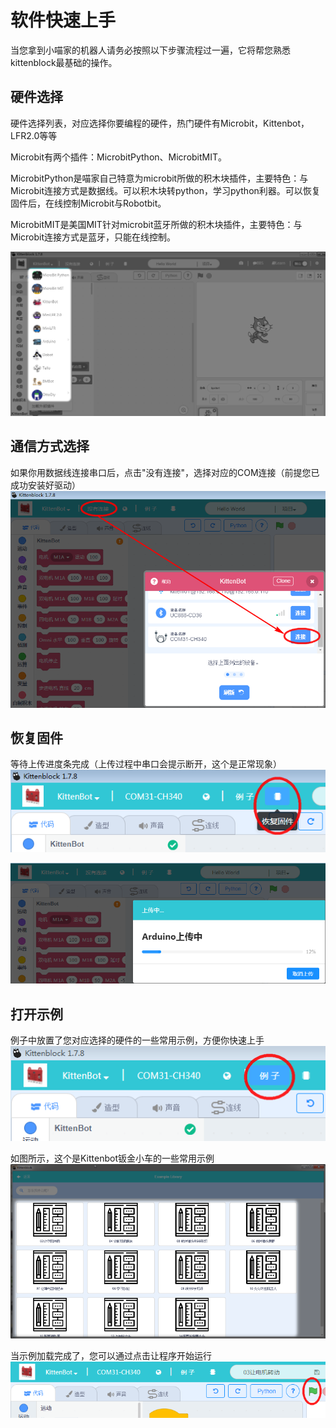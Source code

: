 # 软件快速上手

当您拿到小喵家的机器人请务必按照以下步骤流程过一遍，它将帮您熟悉kittenblock最基础的操作。

## 硬件选择
硬件选择列表，对应选择你要编程的硬件，热门硬件有Microbit，Kittenbot，LFR2.0等等

Microbit有两个插件：MicrobitPython、MicrobitMIT。

MicrobitPython是喵家自己特意为microbit所做的积木块插件，主要特色：与Microbit连接方式是数据线。可以积木块转python，学习python利器。可以恢复固件后，在线控制Microbit与Robotbit。

MicrobitMIT是美国MIT针对microbit蓝牙所做的积木块插件，主要特色：与Microbit连接方式是蓝牙，只能在线控制。

![](./images/J1.2.bmp)

## 通信方式选择
如果你用数据线连接串口后，点击"没有连接"，选择对应的COM连接（前提您已成功安装好驱动）
![](./images/J1.2a.bmp)

## 恢复固件
等待上传进度条完成（上传过程中串口会提示断开，这个是正常现象）
![](./images/J1.2b.bmp)

![](./images/J1.2b1.bmp)

## 打开示例
例子中放置了您对应选择的硬件的一些常用示例，方便你快速上手
![](./images/J1.2c.bmp)

如图所示，这个是Kittenbot钣金小车的一些常用示例
![](./images/J1.2d.bmp)
 
当示例加载完成了，您可以通过点击让程序开始运行   
![](./images/J1.2d1.bmp)
